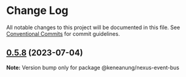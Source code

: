 # Change Log

All notable changes to this project will be documented in this file.
See [Conventional Commits](https://conventionalcommits.org) for commit guidelines.

## [0.5.8](https://github.com/keneanung/nexus-scripts/compare/@keneanung/nexus-event-bus@0.5.7...@keneanung/nexus-event-bus@0.5.8) (2023-07-04)

**Note:** Version bump only for package @keneanung/nexus-event-bus
